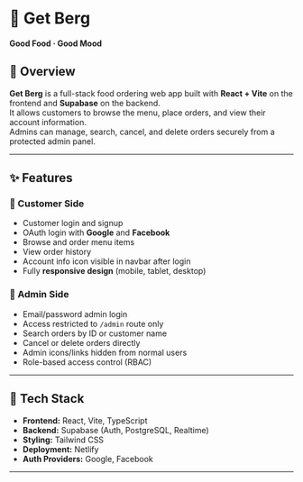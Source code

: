 # 🍔 Get Berg  
**Good Food · Good Mood**

## 🧭 Overview  
**Get Berg** is a full-stack food ordering web app built with **React + Vite** on the frontend and **Supabase** on the backend.  
It allows customers to browse the menu, place orders, and view their account information.  
Admins can manage, search, cancel, and delete orders securely from a protected admin panel.

---

## ✨ Features  

### 👤 Customer Side  
- Customer login and signup  
- OAuth login with **Google** and **Facebook**  
- Browse and order menu items  
- View order history  
- Account info icon visible in navbar after login  
- Fully **responsive design** (mobile, tablet, desktop)  

### 🔐 Admin Side  
- Email/password admin login  
- Access restricted to `/admin` route only  
- Search orders by ID or customer name  
- Cancel or delete orders directly  
- Admin icons/links hidden from normal users  
- Role-based access control (RBAC)  

---

## 🧱 Tech Stack  
- **Frontend:** React, Vite, TypeScript  
- **Backend:** Supabase (Auth, PostgreSQL, Realtime)  
- **Styling:** Tailwind CSS  
- **Deployment:** Netlify  
- **Auth Providers:** Google, Facebook  

---
